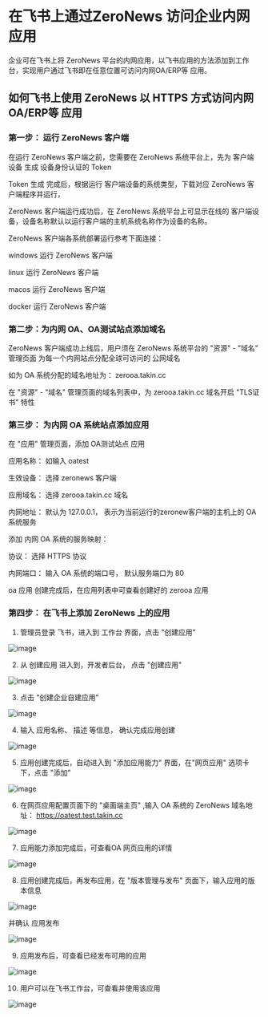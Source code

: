# 在飞书上通过ZeroNews 访问企业内网应用

  企业可在飞书上将 ZeroNews 平台的内网应用，以飞书应用的方法添加到工作台，实现用户通过飞书即在任意位置可访问内网OA/ERP等 应用。 
  
## 如何飞书上使用 ZeroNews 以 HTTPS 方式访问内网OA/ERP等 应用


  ### 第一步： 运行 ZeroNews 客户端
  
  在运行 ZeroNews 客户端之前，您需要在 ZeroNews 系统平台上，先为 客户端设备 生成 设备身份认证的 Token
  
  Token 生成 完成后，根据运行 客户端设备的系统类型，下载对应 ZeroNews 客户端程序并运行，
  
  ZeroNews 客户端运行成功后，在 ZeroNews 系统平台上可显示在线的 客户端设备，设备名称默认以运行客户端的主机系统名称作为设备的名称。
  
  ZeroNews 客户端各系统部署运行参考下面连接：
  
  windows 运行 ZeroNews 客户端
  
  linux 运行 ZeroNews 客户端
  
  macos 运行 ZeroNews 客户端
  
  docker 运行 ZeroNews 客户端
  
  ### 第二步：为内网 OA、OA测试站点添加域名
  
  ZeroNews 客户端成功上线后，用户须在 ZeroNews 系统平台的 "资源" - "域名" 管理页面 为每一个内网站点分配全球可访问的 公网域名
  
  如为 OA 系统分配的域名地址为： zerooa.takin.cc
  
  在 "资源" - "域名" 管理页面的域名列表中，为 zerooa.takin.cc 域名开启 "TLS证书" 特性
   
  ### 第三步： 为内网 OA 系统站点添加应用
  
  在 "应用" 管理页面，添加 OA测试站点 应用
  
  应用名称： 如输入 oatest

  生效设备： 选择 zeronews 客户端

  应用域名： 选择 zerooa.takin.cc 域名

  内网地址： 默认为 127.0.0.1， 表示为当前运行的zeronew客户端的主机上的 OA 系统服务
  
  添加 内网 OA 系统的服务映射：
  
  协议： 选择 HTTPS 协议
  
  内网端口： 输入 OA 系统的端口号， 默认服务端口为 80
  
  oa 应用 创建完成后，在应用列表中可查看创建好的 zerooa 应用

  ### 第四步： 在飞书上添加 ZeroNews 上的应用

  1. 管理员登录 飞书，进入到 工作台 界面，点击 "创建应用"

![image](https://github.com/ARPmt/arp-takin/assets/127104785/eac5871b-c3be-4a1c-995f-160ecea00cda)

 2. 从 创建应用 进入到，开发者后台， 点击 "创建应用"
    
![image](https://github.com/ARPmt/arp-takin/assets/127104785/a8a9a240-ab76-4dce-ae5a-c80af0e763ea)

 3. 点击 "创建企业自建应用"

![image](https://github.com/ARPmt/arp-takin/assets/127104785/841ce311-57f2-4a69-a5ac-8a232ebf98af)

4. 输入 应用名称、 描述 等信息， 确认完成应用创建

![image](https://github.com/ARPmt/arp-takin/assets/127104785/b7a1449e-37e2-4290-b2d9-a8fb3cda3873)

5. 应用创建完成后，自动进入到 "添加应用能力" 界面，在"网页应用" 选项卡下，点击 "添加"

![image](https://github.com/ARPmt/arp-takin/assets/127104785/981dd42a-7749-4949-b08e-9647fd094ef6)

6. 在网页应用配置页面下的 "桌面端主页" ,输入 OA 系统的  ZeroNews 域名地址： https://oatest.test.takin.cc

![image](https://github.com/ARPmt/arp-takin/assets/127104785/9b731996-340f-4f81-85d9-7bf09545dda4)

7. 应用能力添加完成后，可查看OA 网页应用的详情

![image](https://github.com/ARPmt/arp-takin/assets/127104785/d7c5d4b8-e658-4549-a4a5-d7ebe0cad700)

8. 应用创建完成后，再发布应用，在 "版本管理与发布" 页面下，输入应用的版本信息

![image](https://github.com/ARPmt/arp-takin/assets/127104785/bc347c18-418f-43c5-aecd-0e38b8abdb2f)

并确认 应用发布

![image](https://github.com/ARPmt/arp-takin/assets/127104785/ea2894b6-0443-4500-adde-d708eddfb56a)

9. 应用发布后，可查看已经发布可用的应用

![image](https://github.com/ARPmt/arp-takin/assets/127104785/e5058ccb-a759-4c90-a779-0e36b32ca88d)

10. 用户可以在飞书工作台，可查看并使用该应用

![image](https://github.com/ARPmt/arp-takin/assets/127104785/850f7686-c74e-4883-8762-f4c06e228874)





  

  
